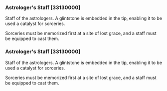 ### Astrologer's Staff [33130000]

Staff of the astrologers. A glintstone is embedded in the tip, enabling it to be used a catalyst for sorceries.

Sorceries must be memorized first at a site of lost grace, and a staff must be equipped to cast them.### Astrologer's Staff [33130000]

Staff of the astrologers. A glintstone is embedded in the tip, enabling it to be used a catalyst for sorceries.

Sorceries must be memorized first at a site of lost grace, and a staff must be equipped to cast them.